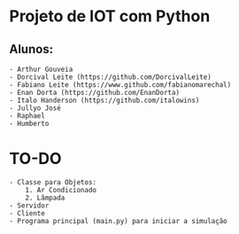 # Projeto de IOT com Python

## Alunos:
    - Arthur Gouveia
    - Dorcival Leite (https://github.com/DorcivalLeite)
    - Fabiano Leite (https://www.github.com/fabianomarechal)
    - Enan Dorta (https://github.com/EnanDorta)
    - Italo Handerson (https://github.com/italowins)
    - Jullyo José
    - Raphael
    - Humberto


# TO-DO
    - Classe para Objetos:
        1. Ar Condicionado
        2. Lâmpada
    - Servidor
    - Cliente
    - Programa principal (main.py) para iniciar a simulação
